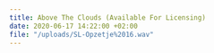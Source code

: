 ```yaml
---
title: Above The Clouds (Available For Licensing)
date: 2020-06-17 14:22:00 +02:00
file: "/uploads/SL-Opzetje%2016.wav"
---
```



